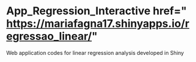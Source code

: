 # App_Regression_Interactive href=" https://mariafagna17.shinyapps.io/regressao_linear/"
Web application codes for linear regression analysis developed in Shiny


